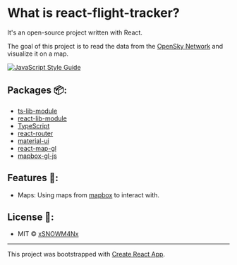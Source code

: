 What is react-flight-tracker?
===
It's an open-source project written with React.

The goal of this project is to read the data from the [OpenSky Network](https://opensky-network.org/) and visualize it on a map.

[![JavaScript Style Guide](https://img.shields.io/badge/code_style-standard-brightgreen.svg)](https://standardjs.com)

## Packages 📦:
- [ts-lib-module](https://github.com/xSNOWM4Nx/ts-lib-module)
- [react-lib-module](https://github.com/xSNOWM4Nx/react-lib-module)
- [TypeScript](https://github.com/microsoft/TypeScript)
- [react-router](https://github.com/ReactTraining/react-router)
- [material-ui](https://github.com/mui-org/material-ui)
- [react-map-gl](https://github.com/uber/react-map-gl)
- [mapbox-gl-js](https://github.com/mapbox/mapbox-gl-js)

## Features 🔮:
- Maps: Using maps from [mapbox](https://www.mapbox.com/) to interact with.

## License 📑:
- MIT © [xSNOWM4Nx](https://github.com/xSNOWM4Nx)
---
This project was bootstrapped with [Create React App](https://github.com/facebook/create-react-app).